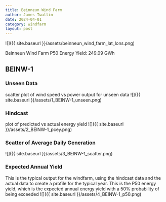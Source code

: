 ```yaml
---
title: Beinneun Wind Farm
author: James Twallin
date: 2024-04-01
category: windfarm
layout: post
---
```

![]({{ site.baseurl }}/assets/beinneun_wind_farm_lat_lons.png)

Beinneun Wind Farm P50 Energy Yield: 249.09 GWh

BEINW-1
-------------
### Unseen Data 
scatter plot of wind speed vs power output for unseen data
![]({{ site.baseurl }}/assets/1_BEINW-1_unseen.png)
### Hindcast 
plot of predicted vs actual energy yield
![]({{ site.baseurl }}/assets/2_BEINW-1_pcey.png)
### Scatter of Average Daily Generation 

![]({{ site.baseurl }}/assets/3_BEINW-1_scatter.png)
### Expected Annual Yield 
This is the typical output for the windfarm, using the hindcast data and the actual data to create a profile for the typical year. This is the P50 energy yield, which is the expected annual energy yield with a 50% probability of being exceeded
![]({{ site.baseurl }}/assets/4_BEINW-1_p50.png)


